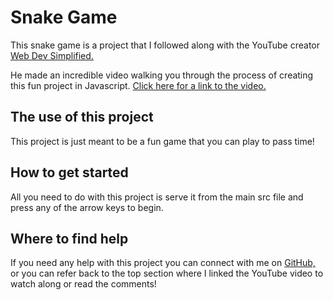 # Snake Game

This snake game is a project that I followed along with the YouTube creator [Web Dev Simplified.](https://www.youtube.com/channel/UCFbNIlppjAuEX4znoulh0Cw)

He made an incredible video walking you through the process of creating this fun project in Javascript. [Click here for a link to the video.](https://www.youtube.com/watch?v=QTcIXok9wNY)

## The use of this project

This project is just meant to be a fun game that you can play to pass time!

## How to get started

All you need to do with this project is serve it from the main src file and press any of the arrow keys to begin.

## Where to find help

If you need any help with this project you can connect with me on [GitHub,](https://github.com/colbyryan) or you can refer back to the top section where I linked the YouTube video to watch along or read the comments!
